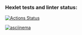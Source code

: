 ### Hexlet tests and linter status:
[![Actions Status](https://github.com/Abu2205/python-project-50/actions/workflows/hexlet-check.yml/badge.svg)](https://github.com/Abu2205/python-project-50/actions)

[![asciinema](https://asciinema.org/a/PFiyTwvvPBkp6tMkAjk8ZwkGY)](https://asciinema.org/a/PFiyTwvvPBkp6tMkAjk8ZwkGY)